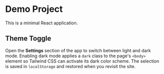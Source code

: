 # Demo Project

This is a minimal React application.

## Theme Toggle

Open the **Settings** section of the app to switch between light and dark mode. Enabling dark mode applies a `dark` class to the page's `<body>` element so Tailwind CSS can activate its dark color scheme. The selection is saved in `localStorage` and restored when you revisit the site.
